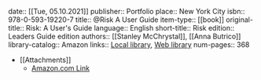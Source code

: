 date:: [[Tue, 05.10.2021]]
publisher:: Portfolio
place:: New York City
isbn:: 978-0-593-19220-7
title:: @Risk A User Guide
item-type:: [[book]]
original-title:: Risk: A User's Guide
language:: English
short-title:: Risk
edition:: Leaders Guide edition
authors:: [[Stanley McChrystal]], [[Anna Butrico]]
library-catalog:: Amazon
links:: [Local library](zotero://select/library/items/SZN6Z3QF), [Web library](https://www.zotero.org/users/6520516/items/SZN6Z3QF)
num-pages:: 368

- [[Attachments]]
	- [Amazon.com Link](https://www.amazon.com/Risk-Users-Guide-Stanley-McChrystal/dp/0593192206)